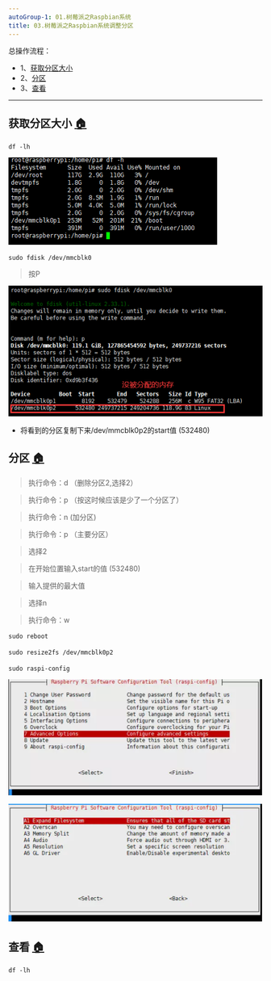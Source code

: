 ```yaml
---
autoGroup-1: 01.树莓派之Raspbian系统
title: 03.树莓派之Raspbian系统调整分区
---
```


总操作流程：
- 1、[获取分区大小](#Linux-01)
- 2、[分区](#Linux-02)
- 3、[查看](#Linux-03)

***

## 获取分区大小 <a name="Linux-01" href="#" >:house:</a>

```
df -lh
```

![](./image/3-1.png)

```
sudo fdisk /dev/mmcblk0
```

> 按P

![](./image/3-2.png)

- 将看到的分区复制下来/dev/mmcblk0p2的start值 (532480)

## 分区 <a name="Linux-02" href="#" >:house:</a>

> 执行命令：d  （删除分区2,选择2）

> 执行命令：p （按这时候应该是少了一个分区了）

> 执行命令：n  (加分区)

> 执行命令：p （主要分区）

> 选择2

> 在开始位置输入start的值 (532480)

> 输入提供的最大值

> 选择n

> 执行命令：w

```
sudo reboot

sudo resize2fs /dev/mmcblk0p2

sudo raspi-config
```

![](./image/3-3.png)

![](./image/3-4.png)


## 查看 <a name="Linux-02" href="#" >:house:</a>

```
df -lh
```